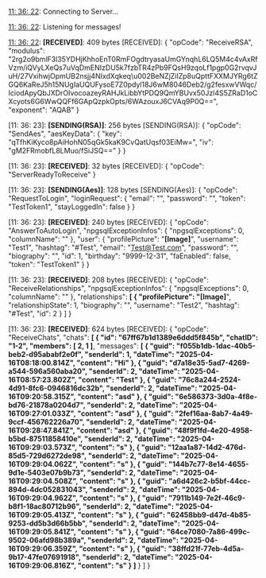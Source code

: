 [11: 36: 22]:
Connecting to Server...

[11: 36: 22]:
Connected!

[11: 36: 22]:
Listening for messages!

[11: 36: 22]:
**[RECEIVED]**: 409 bytes
[RECEIVED]: {
  "opCode": "ReceiveRSA",
  "modulus": "2rg2o9bmlF3l35YDHjKhhoEnT0RmFOgdtryasaUmGYnqhL6LQ5M4c4vAxRfVzm/iQVyLXeQs7uVqDmENIzDU5k7fzbTR4zPb9FQsH9zqoLf1pgp0G2rvqvJuH/27VxihwjOpmUB2nsjj4NIxdXqkeq\u002BeNZjZiIZp8uQpttFXXMJYRg6tZGQ6KaReJ5h15NUgIaUQUFysoE7Z0pdyl18J6wM8046Deb2/g2fesxwVWqc/IciodApyQbJXDrOIvocoazeyRAHJkLibbYtPDQ9QmYBUvx50Jzl4S5ZRaD1oCXcyots6G6WwQQFf6GApQzpkOpts/6WAzouxJ6CVAq9P0Q==",
  "exponent": "AQAB"
}

[11: 36: 23]:
**[SENDING(RSA)]**: 256 bytes
[SENDING(RSA)]: {
  "opCode": "SendAes",
  "aesKeyData": {
    "key": "qTfhKiKyco8pAiHohN05qGk5kaK9CvQatUqsf03EiMw=",
    "iv": "gM2FRmobfL8LMuo/fSiJSQ=="
  }
}

[11: 36: 23]:
**[RECEIVED]**: 32 bytes
[RECEIVED]: {
  "opCode": "ServerReadyToReceive"
}

[11: 36: 23]:
**[SENDING(Aes)]**: 128 bytes
[SENDING(Aes)]: {
  "opCode": "RequestToLogin",
  "loginRequest": {
    "email": "",
    "password": "",
    "token": "TestToken1",
    "stayLoggedIn": false
  }
}

[11: 36: 23]:
**[RECEIVED]**: 240 bytes
[RECEIVED]: {
  "opCode": "AnswerToAutoLogin",
  "npgsqlExceptionInfos": {
    "npgsqlExceptions": 0,
    "columnName": ""
  },
  "user": {
    "profilePicture": "**[Image]**",
    "username": "Test1",
    "hashtag": "#Test",
    "email": "Test@Test.com",
    "password": "",
    "biography": "",
    "id": 1,
    "birthday": "9999-12-31",
    "faEnabled": false,
    "token": "TestToken1"
  }
}

[11: 36: 23]:
**[RECEIVED]**: 208 bytes
[RECEIVED]: {
  "opCode": "ReceiveRelationships",
  "npgsqlExceptionInfos": {
    "npgsqlExceptions": 0,
    "columnName": ""
  },
  "relationships": **[
    {
      "profilePicture": "[Image]**",
      "relationshipState": 1,
      "biography": "",
      "username": "Test2",
      "hashtag": "#Test",
      "id": 2
    }
  ]
}

[11: 36: 23]:
**[RECEIVED]**: 624 bytes
[RECEIVED]: {
  "opCode": "ReceiveChats",
  "chats": **[
    {
      "id": "67ff67b1d1389e6ddd5f845b",
      "chatID": "1-2",
      "members": [
        2,
        1
      ]**,
      "messages": **[
        {
          "guid": "f055b1db-1dac-40b5-beb2-d95ababf2e0f",
          "senderId": 1,
          "dateTime": "2025-04-16T08:18:00.814Z",
          "content": "Hi"
        },
        {
          "guid": "d7a18e35-5ad7-4269-a544-596a560aba20",
          "senderId": 2,
          "dateTime": "2025-04-16T08:57:23.802Z",
          "content": "Test"
        },
        {
          "guid": "76c8a244-2524-4d91-8fc6-0946816dc32b",
          "senderId": 2,
          "dateTime": "2025-04-16T09:20:58.315Z",
          "content": "asd"
        },
        {
          "guid": "6e586373-3d0a-4f8e-bd76-21878a0204d7",
          "senderId": 2,
          "dateTime": "2025-04-16T09:27:01.033Z",
          "content": "asd"
        },
        {
          "guid": "2fef16aa-8ab7-4a49-9ccf-456762226a70",
          "senderId": 2,
          "dateTime": "2025-04-16T09:28:47.841Z",
          "content": "asd"
        },
        {
          "guid": "48f9f1fd-4e20-4958-b5bd-87511858410e",
          "senderId": 2,
          "dateTime": "2025-04-16T09:29:03.573Z",
          "content": "s"
        },
        {
          "guid": "12aa1a87-14d2-476d-85d5-729d6272de98",
          "senderId": 2,
          "dateTime": "2025-04-16T09:29:04.062Z",
          "content": "s"
        },
        {
          "guid": "144b7c77-8e14-4655-9d1e-5403e07b9b73",
          "senderId": 2,
          "dateTime": "2025-04-16T09:29:04.508Z",
          "content": "s"
        },
        {
          "guid": "a6d426c2-b5bf-44cc-894d-4dc052831043",
          "senderId": 2,
          "dateTime": "2025-04-16T09:29:04.962Z",
          "content": "s"
        },
        {
          "guid": "7911b149-7e2f-46c9-b8f1-18ac80712b96",
          "senderId": 2,
          "dateTime": "2025-04-16T09:29:05.413Z",
          "content": "s"
        },
        {
          "guid": "62458bb9-d47d-4b85-9253-dd5b3d66b5bb",
          "senderId": 2,
          "dateTime": "2025-04-16T09:29:05.841Z",
          "content": "s"
        },
        {
          "guid": "64ce7080-7a86-499c-9502-06afd98b389a",
          "senderId": 2,
          "dateTime": "2025-04-16T09:29:06.359Z",
          "content": "s"
        },
        {
          "guid": "38ffd21f-77eb-4d5a-9b17-47fe07691918",
          "senderId": 2,
          "dateTime": "2025-04-16T09:29:06.816Z",
          "content": "s"
        }
      ]**
    }
  ]
}

